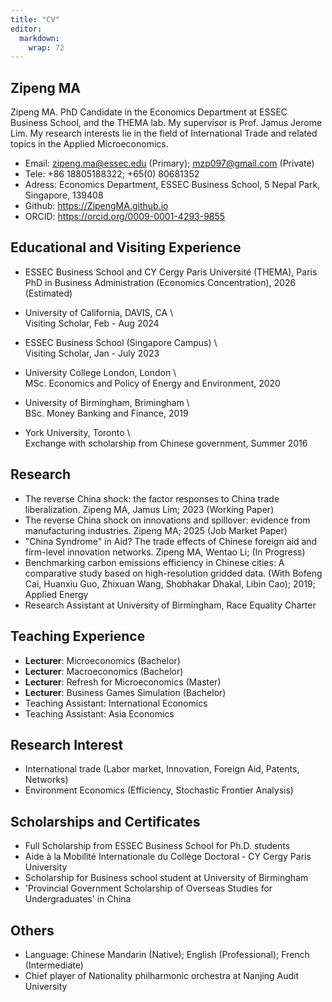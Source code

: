 ```yaml
---
title: "CV"
editor: 
  markdown: 
    wrap: 72
---
```



## Zipeng MA

Zipeng MA. PhD Candidate in the Economics Department at ESSEC Business School, and the THEMA lab. My supervisor is Prof. Jamus Jerome Lim. My research interests lie in the field of International Trade and related topics in the Applied Microeconomics.

- Email: zipeng.ma@essec.edu (Primary); mzp097@gmail.com (Private)
- Tele: +86 18805188322; +65(0) 80681352 
- Adress: Economics Department, ESSEC Business School, 5 Nepal Park, Singapore, 139408
- Github: <https://ZipengMA.github.io>
- ORCID: <https://orcid.org/0009-0001-4293-9855>


## Educational and Visiting Experience

- ESSEC Business School and CY Cergy Paris Université (THEMA), Paris \
  PhD in Business Administration (Economics Concentration), 2026 (Estimated)

- University of California, DAVIS, CA \                                                    
  Visiting Scholar, Feb - Aug 2024  

- ESSEC Business School (Singapore Campus) \                                           
  Visiting Scholar, Jan - July 2023

- University College London, London \                                                           
  MSc. Economics and Policy of Energy and Environment, 2020

- University of Birmingham, Brimingham \                                                       
  BSc. Money Banking and Finance, 2019

- York University, Toronto \                                                                   
  Exchange with scholarship from Chinese government, Summer 2016


## Research

- The reverse China shock: the factor responses to China trade liberalization. Zipeng MA, Jamus Lim; 2023 (Working Paper)
- The reverse China shock on innovations and spillover: evidence from manufacturing industries. Zipeng MA; 2025 (Job Market Paper)
- "China Syndrome" in Aid? The trade effects of Chinese foreign aid and firm-level innovation networks. Zipeng MA, Wentao Li; (In Progress)
- Benchmarking carbon emissions efficiency in Chinese cities: A comparative study based on high-resolution gridded data. (With Bofeng Cai, Huanxiu Guo, Zhixuan Wang, Shobhakar Dhakal, Libin Cao); 2019; Applied Energy
- Research Assistant at University of Birmingham, Race Equality Charter
  

## Teaching Experience

- <strong>Lecturer</strong>: Microeconomics (Bachelor)
- <strong>Lecturer</strong>: Macroeconomics (Bachelor)
- <strong>Lecturer</strong>: Refresh for Microeconomics (Master)
- <strong>Lecturer</strong>: Business Games Simulation (Bachelor)
- Teaching Assistant: International Economics
- Teaching Assistant: Asia Economics


## Research Interest

- International trade (Labor market, Innovation, Foreign Aid, Patents, Networks)
- Environment Economics (Efficiency, Stochastic Frontier Analysis)


## Scholarships and Certificates
- Full Scholarship from ESSEC Business School for Ph.D. students
- Aide à la Mobilité Internationale du Collège Doctoral - CY Cergy Paris University
- Scholarship for Business school student at University of Birmingham
- 'Provincial Government Scholarship of Overseas Studies for Undergraduates' in China


## Others
- Language: Chinese Mandarin (Native); English (Professional); French (Intermediate)
- Chief player of Nationality philharmonic orchestra at Nanjing Audit University
